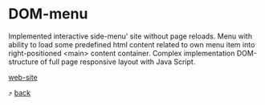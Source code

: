 # DOM-menu

Implemented interactive side-menu' site without page reloads.
Menu with ability to load some predefined html content related to own menu item into right-positioned \<main\> content container.
Complex implementation DOM-structure of full page responsive layout with Java Script.

[web-site](https://barasii.github.io/DOM-menu/)

:arrow_heading_up: [back](../../../kottans-frontend)
